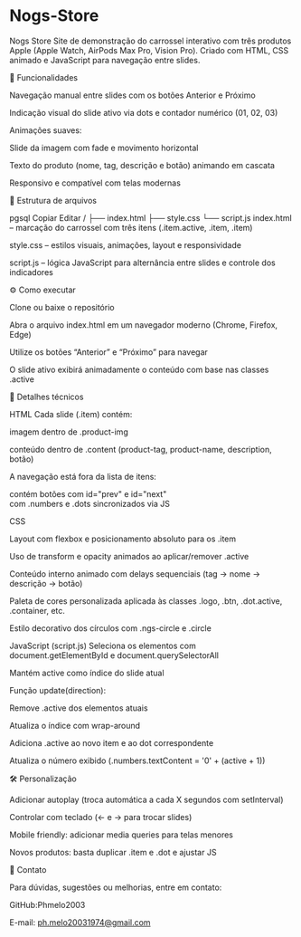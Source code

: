 # Nogs-Store
Nogs Store Site de demonstração do carrossel interativo com três produtos Apple (Apple Watch, AirPods Max Pro, Vision Pro). Criado com HTML, CSS animado e JavaScript para navegação entre slides.


🚀 Funcionalidades

Navegação manual entre slides com os botões Anterior e Próximo

Indicação visual do slide ativo via dots e contador numérico (01, 02, 03)

Animações suaves:

Slide da imagem com fade e movimento horizontal

Texto do produto (nome, tag, descrição e botão) animando em cascata

Responsivo e compatível com telas modernas

📁 Estrutura de arquivos

pgsql
Copiar
Editar
/
├── index.html
├── style.css
└── script.js
index.html – marcação do carrossel com três itens (.item.active, .item, .item)

style.css – estilos visuais, animações, layout e responsividade

script.js – lógica JavaScript para alternância entre slides e controle dos indicadores

⚙️ Como executar

Clone ou baixe o repositório

Abra o arquivo index.html em um navegador moderno (Chrome, Firefox, Edge)

Utilize os botões “Anterior” e “Próximo” para navegar

O slide ativo exibirá animadamente o conteúdo com base nas classes .active

📘 Detalhes técnicos

HTML
Cada slide (.item) contém:

imagem dentro de .product-img

conteúdo dentro de .content (product-tag, product-name, description, botão)

A navegação está fora da lista de itens:

<div class="arrows"> contém botões com id="prev" e id="next"

<div class="indicators"> com .numbers e .dots sincronizados via JS

CSS

Layout com flexbox e posicionamento absoluto para os .item

Uso de transform e opacity animados ao aplicar/remover .active

Conteúdo interno animado com delays sequenciais (tag → nome → descrição → botão)

Paleta de cores personalizada aplicada às classes .logo, .btn, .dot.active, .container, etc.

Estilo decorativo dos círculos com .ngs-circle e .circle

JavaScript (script.js)
Seleciona os elementos com document.getElementById e document.querySelectorAll

Mantém active como índice do slide atual

Função update(direction):

Remove .active dos elementos atuais

Atualiza o índice com wrap-around

Adiciona .active ao novo item e ao dot correspondente

Atualiza o número exibido (.numbers.textContent = '0' + (active + 1))

🛠️ Personalização

Adicionar autoplay (troca automática a cada X segundos com setInterval)

Controlar com teclado (← e → para trocar slides)

Mobile friendly: adicionar media queries para telas menores

Novos produtos: basta duplicar .item e .dot e ajustar JS

📧 Contato

Para dúvidas, sugestões ou melhorias, entre em contato:

GitHub:Phmelo2003

E-mail: ph.melo20031974@gmail.com

